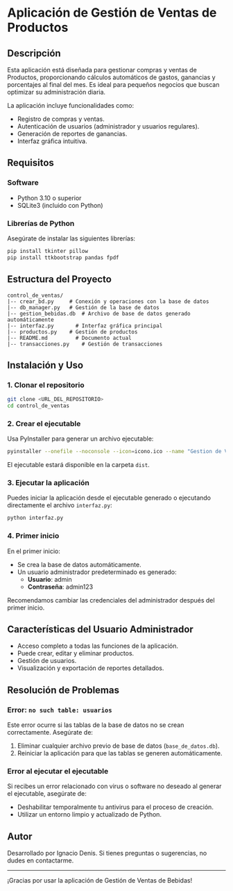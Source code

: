 # Aplicación de Gestión de Ventas de Productos

## Descripción

Esta aplicación está diseñada para gestionar compras y ventas de Productos, proporcionando cálculos automáticos de gastos, ganancias y porcentajes al final del mes. Es ideal para pequeños negocios que buscan optimizar su administración diaria.

La aplicación incluye funcionalidades como:

- Registro de compras y ventas.
- Autenticación de usuarios (administrador y usuarios regulares).
- Generación de reportes de ganancias.
- Interfaz gráfica intuitiva.

## Requisitos

### Software

- Python 3.10 o superior
- SQLite3 (incluido con Python)

### Librerías de Python

Asegúrate de instalar las siguientes librerías:

```bash
pip install tkinter pillow
pip install ttkbootstrap pandas fpdf
```

## Estructura del Proyecto

```
control_de_ventas/
|-- crear_bd.py     # Conexión y operaciones con la base de datos
|-- db_manager.py   # Gestión de la base de datos
|-- gestion_bebidas.db  # Archivo de base de datos generado automáticamente
|-- interfaz.py       # Interfaz gráfica principal
|-- productos.py    # Gestión de productos
|-- README.md         # Documento actual
|-- transacciones.py    # Gestión de transacciones
```

## Instalación y Uso

### 1. Clonar el repositorio

```bash
git clone <URL_DEL_REPOSITORIO>
cd control_de_ventas
```

### 2. Crear el ejecutable

Usa PyInstaller para generar un archivo ejecutable:

```bash
pyinstaller --onefile --noconsole --icon=icono.ico --name "Gestion de Ventas" interfaz.py
```

El ejecutable estará disponible en la carpeta `dist`.

### 3. Ejecutar la aplicación

Puedes iniciar la aplicación desde el ejecutable generado o ejecutando directamente el archivo `interfaz.py`:

```bash
python interfaz.py
```

### 4. Primer inicio

En el primer inicio:

- Se crea la base de datos automáticamente.
- Un usuario administrador predeterminado es generado:
  - **Usuario**: admin
  - **Contraseña**: admin123

Recomendamos cambiar las credenciales del administrador después del primer inicio.

## Características del Usuario Administrador

- Acceso completo a todas las funciones de la aplicación.
- Puede crear, editar y eliminar productos.
- Gestión de usuarios.
- Visualización y exportación de reportes detallados.

## Resolución de Problemas

### Error: `no such table: usuarios`

Este error ocurre si las tablas de la base de datos no se crean correctamente. Asegúrate de:

1. Eliminar cualquier archivo previo de base de datos (`base_de_datos.db`).
2. Reiniciar la aplicación para que las tablas se generen automáticamente.

### Error al ejecutar el ejecutable

Si recibes un error relacionado con virus o software no deseado al generar el ejecutable, asegúrate de:

- Deshabilitar temporalmente tu antivirus para el proceso de creación.
- Utilizar un entorno limpio y actualizado de Python.

## Autor

Desarrollado por Ignacio Denis. Si tienes preguntas o sugerencias, no dudes en contactarme.

---

¡Gracias por usar la aplicación de Gestión de Ventas de Bebidas!
